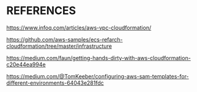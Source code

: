 # REFERENCES

https://www.infoq.com/articles/aws-vpc-cloudformation/

https://github.com/aws-samples/ecs-refarch-cloudformation/tree/master/infrastructure

https://medium.com/faun/getting-hands-dirty-with-aws-cloudformation-c20e44ea994e

https://medium.com/@TomKeeber/configuring-aws-sam-templates-for-different-environments-64043e281fdc